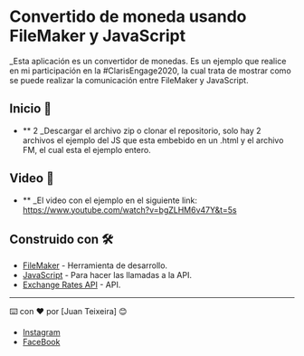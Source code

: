 # Convertido de moneda usando FileMaker y JavaScript

_Esta aplicación es un convertidor de monedas. Es un ejemplo que realice en mi participación en la #ClarisEngage2020, la cual trata de mostrar como se puede realizar la comunicación entre FileMaker y JavaScript.

## Inicio 🚀

* ** 2 _Descargar el archivo zip o clonar el repositorio, solo hay 2 archivos el ejemplo del JS que esta embebido en un .html y el archivo FM, el cual esta el ejemplo entero.


## Video 🎥

* **  _El video con el ejemplo en el siguiente link: 
https://www.youtube.com/watch?v=bgZLHM6v47Y&t=5s


## Construido con 🛠️

* [FileMaker](https://www.claris.com/) - Herramienta de desarrollo.
* [JavaScript](https://www.javascript.com/) - Para hacer las llamadas a la API.
* [Exchange Rates API](http://exchangeratesapi.io/) - API.

---
⌨️ con ❤️ por [Juan Teixeira]  😊
* [Instagram](https://www.instagram.com/jteixcode/)
* [FaceBook](https://www.facebook.com/JTeixCode)
